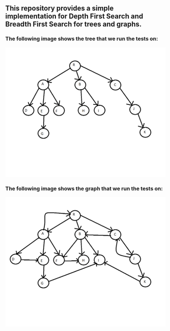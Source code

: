 ## This repository provides a simple implementation for Depth First Search and Breadth First Search for trees and graphs.
### The following image shows the tree that we run the tests on:


![alt text](Tree.png "Tree")


### The following image shows the graph that we run the tests on:

![alt text](Graph.png "Graph")
